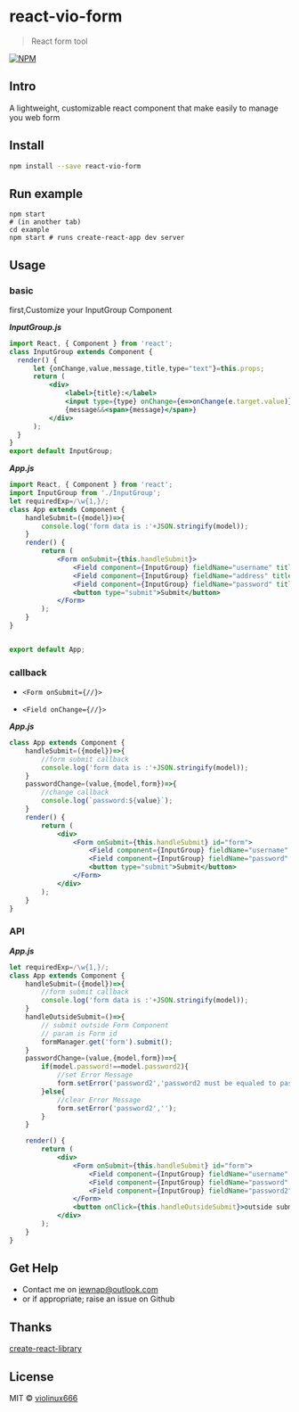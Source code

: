 # react-vio-form

> React form tool

[![NPM](https://img.shields.io/npm/v/react-vio-form.svg)](https://www.npmjs.com/package/react-vio-form) 

## Intro

A lightweight, customizable react component that make easily to manage you web form

## Install

```bash
npm install --save react-vio-form
```

## Run example
```
npm start
# (in another tab)
cd example
npm start # runs create-react-app dev server
```

## Usage

### basic

first,Customize your InputGroup Component

***InputGroup.js***
```jsx
import React, { Component } from 'react';
class InputGroup extends Component {
  render() {
      let {onChange,value,message,title,type="text"}=this.props;
      return (
          <div>
              <label>{title}:</label>
              <input type={type} onChange={e=>onChange(e.target.value)}/>
              {message&&<span>{message}</span>}
          </div>
      );
  }
}
export default InputGroup;
```

***App.js***
```jsx
import React, { Component } from 'react';
import InputGroup from './InputGroup';
let requiredExp=/\w{1,}/;
class App extends Component {
    handleSubmit=({model})=>{
        console.log('form data is :'+JSON.stringify(model));
    }
    render() {
        return (
            <Form onSubmit={this.handleSubmit}>
                <Field component={InputGroup} fieldName="username" title="Username" regexp={requiredExp} message="Not be empty"></Field>
                <Field component={InputGroup} fieldName="address" title="Address"></Field>
                <Field component={InputGroup} fieldName="password" title="Password" type="password" regexp={requiredExp} message="Not be empty"></Field>
                <button type="submit">Submit</button>
            </Form>
        );
    }
}


export default App;
```

### callback

* ```<Form onSubmit={//}>```
- ```<Field onChange={//}>```

***App.js***
```jsx
class App extends Component {
    handleSubmit=({model})=>{
        //form submit callback
        console.log('form data is :'+JSON.stringify(model));
    }
    passwordChange=(value,{model,form})=>{
        //change callback
        console.log(`password:${value}`);
    }
    render() {
        return (
            <div>
                <Form onSubmit={this.handleSubmit} id="form">
                    <Field component={InputGroup} fieldName="username" title="Username"></Field>
                    <Field component={InputGroup} fieldName="password" title="Password" type="password" onChange={this.passwordChange}></Field>
                    <button type="submit">Submit</button>
                </Form>
            </div>
        );
    }
}
```

### API

***App.js***

```jsx
let requiredExp=/\w{1,}/;
class App extends Component {
    handleSubmit=({model})=>{
        //form submit callback
        console.log('form data is :'+JSON.stringify(model));
    }
    handleOutsideSubmit=()=>{
        // submit outside Form Component
        // param is Form id
        formManager.get('form').submit();
    }
    passwordChange=(value,{model,form})=>{
        if(model.password!==model.password2){
            //set Error Message
            form.setError('password2','password2 must be equaled to password');
        }else{
            //clear Error Message
            form.setError('password2','');
        }
    }

    render() {
        return (
            <div>
                <Form onSubmit={this.handleSubmit} id="form">
                    <Field component={InputGroup} fieldName="username" title="Username"></Field>
                    <Field component={InputGroup} fieldName="password" title="Password" type="password" regexp={requiredExp} message="Not be empty" onChange={this.passwordChange}></Field>
                    <Field component={InputGroup} fieldName="password2" title="Password2" type="password" onChange={this.passwordChange}></Field>
                </Form>
                <button onClick={this.handleOutsideSubmit}>outside submit</button>
            </div>
        );
    }
}
```

## Get Help

- Contact me on iewnap@outlook.com
- or if appropriate; raise an issue on Github

## Thanks
[create-react-library](https://github.com/transitive-bullshit/create-react-library)

## License

MIT © [violinux666](https://github.com/violinux666)
